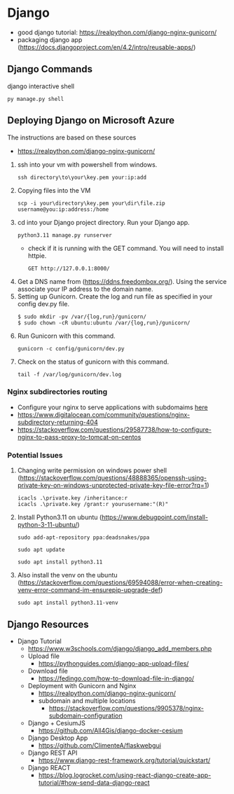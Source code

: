 # Django
- good django tutorial: https://realpython.com/django-nginx-gunicorn/
- packaging django app (https://docs.djangoproject.com/en/4.2/intro/reusable-apps/)

## Django Commands
django interactive shell
  ```
  py manage.py shell
  ```
## Deploying Django on Microsoft Azure
The instructions are based on these sources
- https://realpython.com/django-nginx-gunicorn/

1. ssh into your vm with powershell from windows.
    ```
    ssh directory\to\your\key.pem your:ip:add
    ```
2. Copying files into the VM
    ```
    scp -i your\directory\key.pem your\dir\file.zip username@you:ip:address:/home
    ```
3. cd into your Django project directory. Run your Django app.  
    ```
    python3.11 manage.py runserver
    ```
    - check if it is running with the GET command. You will need to install httpie.
        ```
        GET http://127.0.0.1:8000/
        ```
4. Get a DNS name from (https://ddns.freedombox.org/). Using the service associate your IP address to the domain name.
5. Setting up Gunicorn. Create the log and run file as specified in your config dev.py file.
    ```
    $ sudo mkdir -pv /var/{log,run}/gunicorn/
    $ sudo chown -cR ubuntu:ubuntu /var/{log,run}/gunicorn/
    ```
6. Run Gunicorn with this command.
    ```
    gunicorn -c config/gunicorn/dev.py
    ```
7. Check on the status of gunicorn with this command.
    ```
    tail -f /var/log/gunicorn/dev.log
    ```
### Nginx subdirectories routing
- Configure your nginx to serve applications with subdomaims [here](https://stackoverflow.com/questions/9905378/nginx-subdomain-configuration)
- https://www.digitalocean.com/community/questions/nginx-subdirectory-returning-404
- https://stackoverflow.com/questions/29587738/how-to-configure-nginx-to-pass-proxy-to-tomcat-on-centos

### Potential Issues
1. Changing write permission on windows power shell (https://stackoverflow.com/questions/48888365/openssh-using-private-key-on-windows-unprotected-private-key-file-error?rq=1)
    ```
    icacls .\private.key /inheritance:r
    icacls .\private.key /grant:r yourusername:"(R)"
    ```
2. Install Python3.11 on ubuntu (https://www.debugpoint.com/install-python-3-11-ubuntu/)
    ```
    sudo add-apt-repository ppa:deadsnakes/ppa
    ```
    ```
    sudo apt update 
    ```
    ```
    sudo apt install python3.11
    ```
3. Also install the venv on the ubuntu (https://stackoverflow.com/questions/69594088/error-when-creating-venv-error-command-im-ensurepip-upgrade-def)
    ```
    sudo apt install python3.11-venv
    ```
## Django Resources
- Django Tutorial
    - https://www.w3schools.com/django/django_add_members.php 
    - Upload file
        - https://pythonguides.com/django-app-upload-files/
    - Download file
        - https://fedingo.com/how-to-download-file-in-django/
    - Deployment with Gunicorn and Nginx
        - https://realpython.com/django-nginx-gunicorn/
        - subdomain and multiple locations
            - https://stackoverflow.com/questions/9905378/nginx-subdomain-configuration
    - Django + CesiumJS
        - https://github.com/All4Gis/django-docker-cesium
    - Django Desktop App
        - https://github.com/ClimenteA/flaskwebgui
    - Django REST API
        - https://www.django-rest-framework.org/tutorial/quickstart/
    - Django REACT
        - https://blog.logrocket.com/using-react-django-create-app-tutorial/#how-send-data-django-react